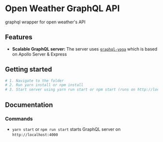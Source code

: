 # Open Weather GraphQL API

graphql wrapper for open weather's API

## Features

- **Scalable GraphQL server:** The server uses [`graphql-yoga`](https://github.com/prisma/graphql-yoga) which is based on Apollo Server & Express

## Getting started

```sh
# 1. Navigate to the folder
# 2. Run yarn install or npm install
# 3. Start server using yarn run start or npm start (runs on http://localhost:4000) and open in GraphQL Playground
```

## Documentation

### Commands

- `yarn start` or `npm run start` starts GraphQL server on `http://localhost:4000`
